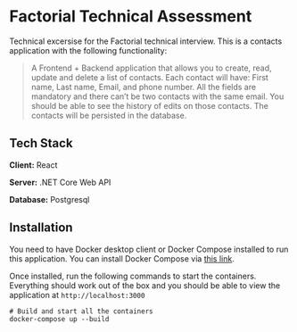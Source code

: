 # Factorial Technical Assessment

Technical excersise for the Factorial technical interview.
This is a contacts application with the following functionality:

>A Frontend + Backend application that allows you to create, read, update and delete a list of contacts. Each contact will have: First name, Last name, Email, and phone number. All the fields are mandatory and there can’t be two contacts with the same email. You should be able to see the history of edits on those contacts. The contacts will be persisted in the database.


## Tech Stack

**Client:** React

**Server:** .NET Core Web API

**Database:** Postgresql


## Installation

You need to have Docker desktop client or Docker Compose installed to run this application. You can install Docker Compose via [this link](https://docs.docker.com/compose/install/).


Once installed, run the following commands to start the containers. Everything should work out of the box and you should be able to view the application at `http://localhost:3000`
```
# Build and start all the containers  
docker-compose up --build
```
    
